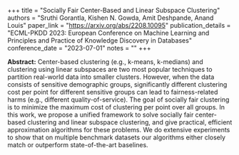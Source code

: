 +++
title = "Socially Fair Center-Based and Linear Subspace Clustering"
authors = "Sruthi Gorantla, Kishen N. Gowda, Amit Deshpande, Anand Louis"
paper_link = "https://arxiv.org/abs/2208.10095"
publication_details = "ECML-PKDD 2023: European Conference on Machine Learning and Principles and Practice of Knowledge Discovery in Databases"
conference_date = "2023-07-01"
notes = ""
+++

<b>Abstract:</b>
Center-based clustering (e.g., k-means, k-medians) and clustering using linear subspaces are two most popular techniques to partition real-world data into smaller clusters. However, when the data consists of sensitive demographic groups, significantly different clustering cost per point for different sensitive groups can lead to fairness-related harms (e.g., different quality-of-service). The goal of socially fair clustering is to minimize the maximum cost of clustering per point over all groups. In this work, we propose a unified framework to solve socially fair center-based clustering and linear subspace clustering, and give practical, efficient approximation algorithms for these problems. We do extensive experiments to show that on multiple benchmark datasets our algorithms either closely match or outperform state-of-the-art baselines.